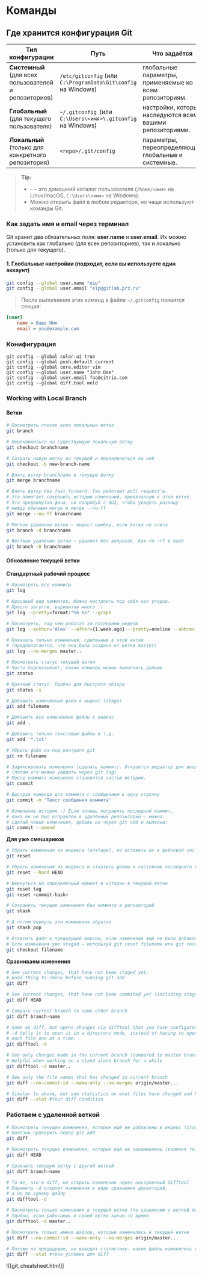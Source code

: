 # Команды

## Где хранится конфигурация Git

| Тип конфигурации | Путь | Что задаётся |
|------------------|------|--------------|
| **Системный** (для всех пользователей и репозиториев) | `/etc/gitconfig` (или `C:\ProgramData\Git\config` на Windows) | глобальные параметры, применяемые ко всем репозиториям. |
| **Глобальный** (для текущего пользователя) | `~/.gitconfig`  (или `C:\Users\<имя>\.gitconfig` на Windows) | настройки, которые наследуются всеми вашими репозиториями. |
| **Локальный** (только для конкретного репозитория) | `<repo>/.git/config` | параметры, переопределяющие глобальные и системные. |

> **Tip:**  
>  - `~` – это домашний каталог пользователя (`/home/<имя>` на Linux/macOS, `C:\Users\<имя>` на Windows).  
>  - Можно открыть файл в любом редакторе, но чаще используют команды Git.

### Как задать имя и email через терминал

Git хранит два обязательных поля: **user.name** и **user.email**. Их можно установить как глобально (для всех репозиториев), так и локально (только для текущего).

#### 1. Глобальные настройки (подходит, если вы используете один аккаунт)

```bash
git config --global user.name "eip"
git config --global user.email "eip@gitlab.prz.ru"
```

> После выполнения этих команд в файле `~/.gitconfig` появится секция:

```ini
[user]
    name = Ваше Имя
    email = you@example.com
```
### Конифигурация

```
git config --global color.ui true
git config --global push.default current
git config --global core.editor vim
git config --global user.name "John Doe"
git config --global user.email foo@citrix.com
git config --global diff.tool meld
```
### Working with Local Branch
#### Ветки
```bash
# Посмотреть список всех локальных веток
git branch

# Переключиться на существующую локальную ветку
git checkout branchname

# Создать новую ветку из текущей и переключиться на неё
git checkout -b new-branch-name

# Влить ветку branchname в текущую ветку
git merge branchname

# Влить ветку без fast forward. Так работают pull request'ы.
# Это помогает сохранить историю изменений, привязанную к этой ветке.
# Это продвинутая фича, но попробуй с GUI, чтобы увидеть разницу
# между обычным merge и merge --no-ff
git merge --no-ff branchname

# Мягкое удаление ветки — выдаст ошибку, если ветка не слита
git branch -d branchname

# Жёсткое удаление ветки — удаляет без вопросов. Как rm -rf в bash
git branch -D branchname

```

#### Обновление текущей ветки

**Стандартный рабочий процесс**
```bash
# Посмотреть все коммиты
git log

# Красивый вид коммитов. Можно настроить под себя как угодно.
# Просто загугли, вариантов много :)
git log --pretty=format:"%h %s" --graph

# Посмотреть, над чем работал за последнюю неделю
git log --author='Alex' --after={1.week.ago} --pretty=oneline --abbrev-commit

# Показать только изменения, сделанные в этой ветке
# (предполагается, что она была создана от ветки master)
git log --no-merges master..

# Посмотреть статус текущей ветки
# Часто подсказывает, какие команды можно выполнить дальше
git status

# Краткий статус. Удобно для быстрого обзора
git status -s

# Добавить изменённый файл в индекс (stage)
git add filename

# Добавить все изменённые файлы в индекс
git add .

# Добавить только текстовые файлы и т.д.
git add '*.txt'

# Убрать файл из-под контроля git
git rm filename

# Зафиксировать изменения (сделать коммит). Откроется редактор для ввода сообщения.
# (потом его можно увидеть через git log)
# После коммита изменения становятся частью истории.
git commit

# Быстрая команда для коммита с сообщением в одну строчку
git commit -m 'Текст сообщения коммита'

# Изменение истории :) Если хочешь поправить последний коммит,
# пока он не был отправлен в удалённый репозиторий — можно.
# Сделай новые изменения, добавь их через git add и выполни:
git commit --amend
```

**Для уже смешариков**
```bash
# Убрать изменения из индекса (unstage), но оставить их в файловой системе
git reset

# Убрать изменения из индекса и откатить файлы к состоянию последнего коммита
git reset --hard HEAD

# Вернуться на определённый момент в истории в текущей ветке
git reset tag
git reset <commit-hash>

# Сохранить текущие изменения без коммита в репозиторий
git stash

# А потом вернуть эти изменения обратно
git stash pop

# Откатить файл к предыдущей версии, если изменения ещё не были добавлены в индекс.
# Если изменения уже staged — используй git reset filename или git reset --hard filename
git checkout filename
```

**Сравниваем изменения**
``` bash
# See current changes, that have not been staged yet. 
# Good thing to check before running git add
git diff

# See current changes, that have not been commited yet (including staged changes)
git diff HEAD

# Compare current branch to some other branch
git diff branch-name

# Same as diff, but opens changes via difftool that you have configured
# -d tells it to open it in a directory mode, instead of having to open
# each file one at a time.
git difftool -d

# See only changes made in the current branch (compared to master branch)
# Helpful when working on a stand alone branch for a while
git difftool -d master..

# See only the file names that has changed in current branch
git diff --no-commit-id --name-only --no-merges origin/master...

# Similar to above, but see statistics on what files have changed and how
git diff --stat #Your diff condition
```

### Работаем с удаленной веткой
```bash
# Посмотреть текущие изменения, которые ещё не добавлены в индекс (staged)
# Полезно проверить перед git add
git diff

# Посмотреть текущие изменения, которые ещё не закоммичены (включая те, что уже в индексе)
git diff HEAD

# Сравнить текущую ветку с другой веткой
git diff branch-name

# То же, что и diff, но открыть изменения через настроенный difftool
# Параметр -d откроет изменения в виде сравнения директорий,
# а не по одному файлу
git difftool -d

# Посмотреть только изменения в текущей ветке (по сравнению с веткой master)
# Удобно, если работаешь в своей ветке какое-то время
git difftool -d master..

# Посмотреть только имена файлов, которые изменились в текущей ветке
git diff --no-commit-id --name-only --no-merges origin/master...

# Похоже на предыдущее, но выводит статистику: какие файлы изменились и сколько строк
git diff --stat #твое условие для diff
```

![[git_cheatsheet.html]]